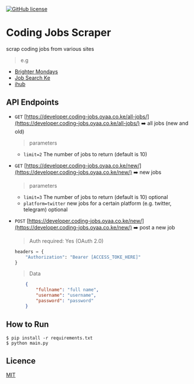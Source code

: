  [![GitHub license](https://img.shields.io/github/license/james-muriithi/coding-jobs-scrapper?style=for-the-badge)](https://github.com/opensource254/corona-api/blob/master/LICENSE)

# Coding Jobs Scraper
scrap coding jobs from various sites
> e.g
- [Brighter Mondays](https://www.brightermonday.co.ke/jobs/software-data)
- [Job Search Ke](https://www.jobsearchke.com/category/ICT/)
- [ihub](https://ihub.co.ke/jobs)

## API Endpoints
- <code>GET</code> [https://developer.coding-jobs.oyaa.co.ke/all-jobs/](https://developer.coding-jobs.oyaa.co.ke/all-jobs/) ➡️ all jobs (new and old)
    > parameters
    - `limit=2` The number of jobs to return (default is 10)

- <code>GET</code> [https://developer.coding-jobs.oyaa.co.ke/new/](https://developer.coding-jobs.oyaa.co.ke/new/) ➡️ new jobs
    > parameters
    - `limit=3` The number of jobs to return (default is 10) optional
    - `platform=twitter` new jobs for a certain platform (e.g. twitter, telegram) optional

- <code>POST</code> [https://developer.coding-jobs.oyaa.co.ke/new/](https://developer.coding-jobs.oyaa.co.ke/new/) ➡️ post a new job
    > Auth required: Yes (OAuth 2.0)
    ```python
    headers = {
        "Authorization": "Bearer [ACCESS_TOKE_HERE]" 
    }
    ```

    > Data
    ```JSON
        {
            "fullname": "full name",
            "username": "username",
            "password": "password"
        }
    ```


## How to Run
 

```
$ pip install -r requirements.txt 
$ python main.py
```

## Licence
[MIT](https://github.com/james-muriithi/coding-jobs-scrapper/blob/master/LICENCE)

